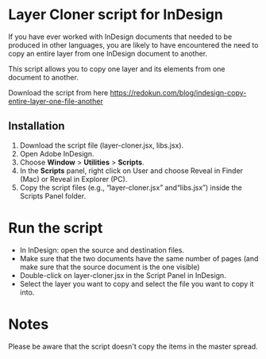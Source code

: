 # Layer Cloner script for InDesign

If you have ever worked with InDesign documents that needed to be produced in other languages, you are likely to have encountered the need to copy an entire layer from one InDesign document to another.

This script allows you to copy one layer and its elements from one document to another.

Download the script from here https://redokun.com/blog/indesign-copy-entire-layer-one-file-another 

## Installation

1. Download the script file (layer-cloner.jsx, libs.jsx).
2. Open Adobe InDesign.
3. Choose **Window** > **Utilities** > **Scripts**.
4. In the **Scripts** panel, right click on User and choose Reveal in Finder (Mac) or Reveal in Explorer (PC).
5. Copy the script files (e.g., “layer-cloner.jsx” and“libs.jsx”) inside the Scripts Panel folder.


# Run the script

- In InDesign: open the source and destination files.
- Make sure that the two documents have the same number of pages (and make sure that the source document is the one visible)
- Double-click on layer-cloner.jsx in the Script Panel in InDesign.
- Select the layer you want to copy and select the file you want to copy it into.


# Notes

Please be aware that the script doesn't copy the items in the master spread.
